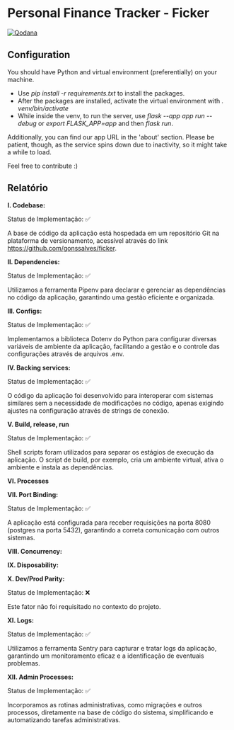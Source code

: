 # Personal Finance Tracker - Ficker

[![Qodana](https://github.com/gonssalves/ficker-devops/actions/workflows/code_quality.yml/badge.svg)](https://github.com/gonssalves/ficker-devops/actions/workflows/code_quality.yml)

## Configuration
You should have Python and virtual environment (preferentially) on your machine.
* Use <em>pip install -r requirements.txt</em> to install the packages.
* After the packages are installed, activate the virtual environment with <em>. venv/bin/activate</em>
* While inside the venv, to run the server, use <em>flask --app app run --debug</em> or <em>export FLASK_APP=app</em> and then <em>flask run</em>.

Additionally, you can find our app URL in the 'about' section. Please be patient, though, as the service spins down due to inactivity, so it might take a while to load.

Feel free to contribute :)

## Relatório

<b>I. Codebase:</b>

Status de Implementação: ✅

A base de código da aplicação está hospedada em um repositório Git na plataforma de versionamento, acessível através do link https://github.com/gonssalves/ficker.

<b>II. Dependencies:</b>

Status de Implementação: ✅

Utilizamos a ferramenta Pipenv para declarar e gerenciar as dependências no código da aplicação, garantindo uma gestão eficiente e organizada.

<b>III. Configs:</b>

Status de Implementação: ✅

Implementamos a biblioteca Dotenv do Python para configurar diversas variáveis de ambiente da aplicação, facilitando a gestão e o controle das configurações através de arquivos .env.

<b>IV. Backing services:</b>

Status de Implementação: ✅

O código da aplicação foi desenvolvido para interoperar com sistemas similares sem a necessidade de modificações no código, apenas exigindo ajustes na configuração através de strings de conexão.


<b>V. Build, release, run</b>

Status de Implementação: ✅

Shell scripts foram utilizados para separar os estágios de execução da aplicação. O script de build, por exemplo, cria um ambiente virtual, ativa o ambiente e instala as dependências. 

<b>VI. Processes</b>

<b>VII. Port Binding:</b>

Status de Implementação: ✅

A aplicação está configurada para receber requisições na porta 8080 (postgres na porta 5432), garantindo a correta comunicação com outros sistemas.

<b>VIII. Concurrency:</b>

<b>IX. Disposability:</b>

<b>X. Dev/Prod Parity:</b>

Status de Implementação: ❌

Este fator não foi requisitado no contexto do projeto.

<b>XI. Logs:</b>

Status de Implementação: ✅

Utilizamos a ferramenta Sentry para capturar e tratar logs da aplicação, garantindo um monitoramento eficaz e a identificação de eventuais problemas.

<b>XII. Admin Processes:</b>

Status de Implementação: ✅

Incorporamos as rotinas administrativas, como migrações e outros processos, diretamente na base de código do sistema, simplificando e automatizando tarefas administrativas.


